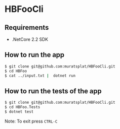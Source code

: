 # HBFooCli

## Requirements
* .NetCore 2.2 SDK


## How to run the app
```sh
$ git clone git@github.com:muratsplat/HBFooCli.git
$ cd HBFoo
$ cat ../input.txt |  dotnet run
```


## How to run the tests of the app
```sh
$ git clone git@github.com:muratsplat/HBFooCli.git
$ cd HBFoo.Tests
$ dotnet test
```

Note: To exit press `CTRL-C`